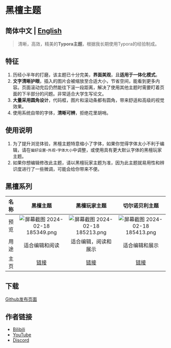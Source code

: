 # 黑檀主题

## 简体中文 | [English](/typora_theme_ebony/en/)

> 清晰，高效，精美的**Typora主题**，根据我长期使用Typora的经验制成。
>

## 特征

1. 历经小半年的打磨，该主题已十分完美，**界面美观**，且**适用于一体化模式**。
2. **文字清晰护眼**，插入的图片会被缩放至合适大小，节省空间，能看到更多内容。页面滚动完后仍然能往下滚一段距离，解决了使用其他主题时需要盯着页面的下半部分的问题。非常适合大学生写论文。
3. **大量采用圆角设计**，代码框，图片和滚动条都有圆角，带来舒适和高级的视觉效果。
4. 使用系统自带的字体，**清晰可辨**，拒绝花里胡哨。

## 使用说明

1. 为了提升浏览体验，黑檀主题特意缩小了字体，如果你觉得字体太小不利于编辑，请在`偏好设置`-`外观`-`字体大小`中调整，或使用具有更大默认字体的黑檀玩家主题。
1. 如果你想编辑修改此主题，请以黑檀玩家主题为准，因为此主题就易用性和辨识度进行了一些微调，可能会给你带来不便。

## 黑檀系列

| 名称 | 黑檀主题 | 黑檀玩家主题 | 切尔诺贝利主题 |
| :------: | :--: | :--: | :------: |
| 预览     | ![屏幕截图 2024-02-18 185349.png](https://s2.loli.net/2024/02/18/fCkNEgublK8W4US.png) | ![屏幕截图 2024-02-18 185213.png](https://s2.loli.net/2024/02/18/4BFod6tCbnZRia7.png) | ![屏幕截图 2024-02-18 185413.png](https://s2.loli.net/2024/02/18/oNPgzh24mqs1caM.png) |
| 用途 | 适合编辑和阅读 | 适合编辑，阅读和展示 | 适合编辑和展示 |
| 主页 | [链接](/typora_theme_ebony/zh/) | [链接](/typora_theme_ebony/zh/ebonygamer) | [链接](/typora_theme_ebony/zh/chernobyl) |

## 下载

[Github发布页面](https://github.com/obscurefreeman/typora_theme_ebony/releases)

## 作者链接

- [Bilibili](https://github.com/obscurefreeman/typora_theme_ebony/releases)
- [YouTube](https://www.youtube.com/channel/UCw_S5zgJ6ikGSXtFeAvVK8Q)
- [Discord](https://discord.gg/zbX7nQa8xF)

